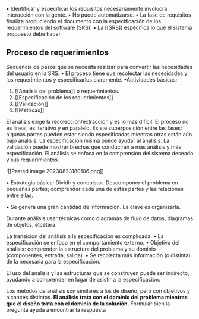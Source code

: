• Identificar y especificar los requisitos necesariamente involucra interacción con la
gente.
• No puede automatizarse.
• La fase de requisitos finaliza produciendo el documento con la especificación de
los requerimientos del software (SRS).
• La [[SRS]] específica lo que el sistema propuesto debe hacer.
## Proceso de requerimientos
Secuencia de pasos que se necesita realizar para convertir las necesidades del
usuario en la SRS.
• El proceso tiene que recolectar las necesidades y los requerimientos y especificarlos claramente.
•Actividades básicas:
1) [[Análisis del problema]] o requerimientos.
2) [[Especificación de los requerimientos]]
3) [[Validación]]
4) [[Métricas]]

El análisis exige la recolección/extracción y es lo más difícil.
El proceso no es lineal; es iterativo y en paralelo. Existe superposición entre las fases: algunas partes pueden estar siendo especificadas mientras otras están aún bajo análisis.
La especificación misma puede ayudar al análisis.
La validación puede mostrar brechas que conducirán a más análisis y más especificación.
El análisis se enfoca en la comprensión del sistema deseado y sus
requerimientos.

![[Pasted image 20230823180106.png]]

• Estrategia básica: Dividir y conquistar.
	Descomponer el problema en pequeñas partes; comprender cada una de estas partes y las relaciones entre ellas.

• Se genera una gran cantidad de información.
	La clave es organizarla.

Durante análisis usar técnicas como diagramas de flujo de datos, diagramas de
objetos, etcétera.

La transición del análisis a la especificación es complicada.
• La especificación se enfoca en el comportamiento externo.
• Objetivo del análisis: comprender la estructura del problema y su dominio
(componentes, entrada, salida).
• Se recolecta más información (o distinta) de la necesaria para la especificación.

El uso del análisis y las estructuras que se construyen puede ser indirecto, ayudando a comprender en lugar de asistir a la especificación.

Los métodos de análisis son similares a los de diseño, pero con objetivos y alcances
distintos.
**El análisis trata con el dominio del problema mientras que el diseño trata con el
dominio de la solución.**
Formular bien la pregunta ayuda a encontrar la respuesta